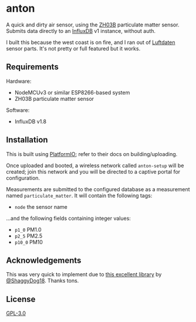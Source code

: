 # anton

A quick and dirty air sensor, using the [ZH03B][] particulate matter sensor.
Submits data directly to an [InfluxDB][] v1 instance, without auth.

I built this because the west coast is on fire, and I ran out of [Luftdaten][]
sensor parts. It's not pretty or full featured but it works.

[ZH03B]: https://www.winsen-sensor.com/sensors/dust-sensor/zh3b.html
[InfluxDB]: https://docs.influxdata.com/influxdb/v1.8/
[Luftdaten]: https://sensor.community/

## Requirements

Hardware:

* NodeMCUv3 or similar ESP8266-based system
* ZH03B particulate matter sensor

Software:

* InfluxDB v1.8

## Installation

This is built using [PlatformIO][]; refer to their docs on building/uploading.

Once uploaded and booted, a wireless network called `anton-setup` will be
created; join this network and you will be directed to a captive portal for
configuration.

Measurements are submitted to the configured database as a measurement named
`particulate_matter`. It will contain the following tags:

* `node` the sensor name

…and the following fields containing integer values:

* `p1_0` PM1.0
* `p2_5` PM2.5
* `p10_0` PM10

[PlatformIO]: https://platformio.org/

## Acknowledgements

This was very quick to implement due to
[this excellent library](https://github.com/ShaggyDog18/SD_ZH03B) by
[@ShaggyDog18](https://github.com/ShaggyDog18/). Thanks tons.


## License

[GPL-3.0](./LICENSE)
